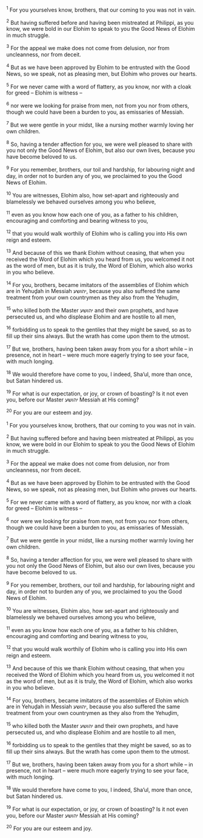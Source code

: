 <sup>1</sup> For you yourselves know, brothers, that our coming to you was not in vain.

<sup>2</sup> But having suffered before and having been mistreated at Philippi, as you know, we were bold in our Elohim to speak to you the Good News of Elohim in much struggle.

<sup>3</sup> For the appeal we make does not come from delusion, nor from uncleanness, nor from deceit.

<sup>4</sup> But as we have been approved by Elohim to be entrusted with the Good News, so we speak, not as pleasing men, but Elohim who proves our hearts.

<sup>5</sup> For we never came with a word of flattery, as you know, nor with a cloak for greed – Elohim is witness –

<sup>6</sup> nor were we looking for praise from men, not from you nor from others, though we could have been a burden to you, as emissaries of Messiah.

<sup>7</sup> But we were gentle in your midst, like a nursing mother warmly loving her own children.

<sup>8</sup> So, having a tender affection for you, we were well pleased to share with you not only the Good News of Elohim, but also our own lives, because you have become beloved to us.

<sup>9</sup> For you remember, brothers, our toil and hardship, for labouring night and day, in order not to burden any of you, we proclaimed to you the Good News of Elohim.

<sup>10</sup> You are witnesses, Elohim also, how set-apart and righteously and blamelessly we behaved ourselves among you who believe,

<sup>11</sup> even as you know how each one of you, as a father to his children, encouraging and comforting and bearing witness to you,

<sup>12</sup> that you would walk worthily of Elohim who is calling you into His own reign and esteem.

<sup>13</sup> And because of this we thank Elohim without ceasing, that when you received the Word of Elohim which you heard from us, you welcomed it not as the word of men, but as it is truly, the Word of Elohim, which also works in you who believe.

<sup>14</sup> For you, brothers, became imitators of the assemblies of Elohim which are in Yehuḏah in Messiah יהושע, because you also suffered the same treatment from your own countrymen as they also from the Yehuḏim,

<sup>15</sup> who killed both the Master יהושע and their own prophets, and have persecuted us, and who displease Elohim and are hostile to all men,

<sup>16</sup> forbidding us to speak to the gentiles that they might be saved, so as to fill up their sins always. But the wrath has come upon them to the utmost.

<sup>17</sup> But we, brothers, having been taken away from you for a short while – in presence, not in heart – were much more eagerly trying to see your face, with much longing.

<sup>18</sup> We would therefore have come to you, I indeed, Sha’ul, more than once, but Satan hindered us.

<sup>19</sup> For what is our expectation, or joy, or crown of boasting? Is it not even you, before our Master יהושע Messiah at His coming?

<sup>20</sup> For you are our esteem and joy.

<sup>1</sup> For you yourselves know, brothers, that our coming to you was not in vain.

<sup>2</sup> But having suffered before and having been mistreated at Philippi, as you know, we were bold in our Elohim to speak to you the Good News of Elohim in much struggle.

<sup>3</sup> For the appeal we make does not come from delusion, nor from uncleanness, nor from deceit.

<sup>4</sup> But as we have been approved by Elohim to be entrusted with the Good News, so we speak, not as pleasing men, but Elohim who proves our hearts.

<sup>5</sup> For we never came with a word of flattery, as you know, nor with a cloak for greed – Elohim is witness –

<sup>6</sup> nor were we looking for praise from men, not from you nor from others, though we could have been a burden to you, as emissaries of Messiah.

<sup>7</sup> But we were gentle in your midst, like a nursing mother warmly loving her own children.

<sup>8</sup> So, having a tender affection for you, we were well pleased to share with you not only the Good News of Elohim, but also our own lives, because you have become beloved to us.

<sup>9</sup> For you remember, brothers, our toil and hardship, for labouring night and day, in order not to burden any of you, we proclaimed to you the Good News of Elohim.

<sup>10</sup> You are witnesses, Elohim also, how set-apart and righteously and blamelessly we behaved ourselves among you who believe,

<sup>11</sup> even as you know how each one of you, as a father to his children, encouraging and comforting and bearing witness to you,

<sup>12</sup> that you would walk worthily of Elohim who is calling you into His own reign and esteem.

<sup>13</sup> And because of this we thank Elohim without ceasing, that when you received the Word of Elohim which you heard from us, you welcomed it not as the word of men, but as it is truly, the Word of Elohim, which also works in you who believe.

<sup>14</sup> For you, brothers, became imitators of the assemblies of Elohim which are in Yehuḏah in Messiah יהושע, because you also suffered the same treatment from your own countrymen as they also from the Yehuḏim,

<sup>15</sup> who killed both the Master יהושע and their own prophets, and have persecuted us, and who displease Elohim and are hostile to all men,

<sup>16</sup> forbidding us to speak to the gentiles that they might be saved, so as to fill up their sins always. But the wrath has come upon them to the utmost.

<sup>17</sup> But we, brothers, having been taken away from you for a short while – in presence, not in heart – were much more eagerly trying to see your face, with much longing.

<sup>18</sup> We would therefore have come to you, I indeed, Sha’ul, more than once, but Satan hindered us.

<sup>19</sup> For what is our expectation, or joy, or crown of boasting? Is it not even you, before our Master יהושע Messiah at His coming?

<sup>20</sup> For you are our esteem and joy.

